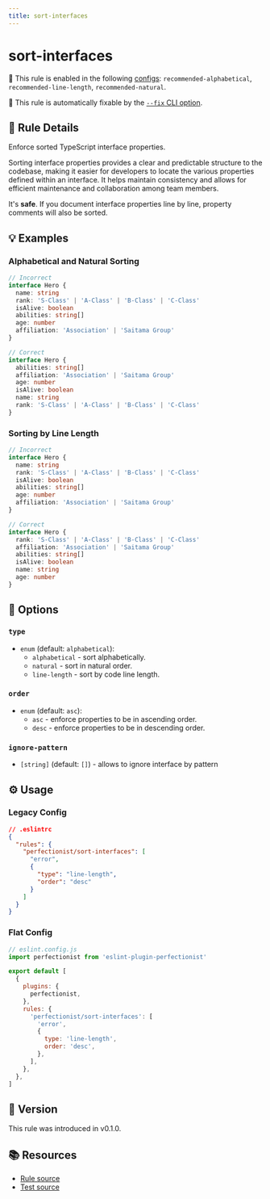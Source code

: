 ```yaml
---
title: sort-interfaces
---
```


# sort-interfaces

💼 This rule is enabled in the following [configs](/configs/): `recommended-alphabetical`, `recommended-line-length`, `recommended-natural`.

🔧 This rule is automatically fixable by the [`--fix` CLI option](https://eslint.org/docs/latest/user-guide/command-line-interface#--fix).

<!-- end auto-generated rule header -->

## 📖 Rule Details

Enforce sorted TypeScript interface properties.

Sorting interface properties provides a clear and predictable structure to the codebase, making it easier for developers to locate the various properties defined within an interface. It helps maintain consistency and allows for efficient maintenance and collaboration among team members.

It's **safe**. If you document interface properties line by line, property comments will also be sorted.

## 💡 Examples

### Alphabetical and Natural Sorting

```ts
// Incorrect
interface Hero {
  name: string
  rank: 'S-Class' | 'A-Class' | 'B-Class' | 'C-Class'
  isAlive: boolean
  abilities: string[]
  age: number
  affiliation: 'Association' | 'Saitama Group'
}

// Correct
interface Hero {
  abilities: string[]
  affiliation: 'Association' | 'Saitama Group'
  age: number
  isAlive: boolean
  name: string
  rank: 'S-Class' | 'A-Class' | 'B-Class' | 'C-Class'
}
```

### Sorting by Line Length

```ts
// Incorrect
interface Hero {
  name: string
  rank: 'S-Class' | 'A-Class' | 'B-Class' | 'C-Class'
  isAlive: boolean
  abilities: string[]
  age: number
  affiliation: 'Association' | 'Saitama Group'
}

// Correct
interface Hero {
  rank: 'S-Class' | 'A-Class' | 'B-Class' | 'C-Class'
  affiliation: 'Association' | 'Saitama Group'
  abilities: string[]
  isAlive: boolean
  name: string
  age: number
}
```

## 🔧 Options

### `type`

- `enum` (default: `alphabetical`):
  - `alphabetical` - sort alphabetically.
  - `natural` - sort in natural order.
  - `line-length` - sort by code line length.

### `order`

- `enum` (default: `asc`):
  - `asc` - enforce properties to be in ascending order.
  - `desc` - enforce properties to be in descending order.

### `ignore-pattern`

- `[string]` (default: `[]`) - allows to ignore interface by pattern

## ⚙️ Usage

### Legacy Config

```json
// .eslintrc
{
  "rules": {
    "perfectionist/sort-interfaces": [
      "error",
      {
        "type": "line-length",
        "order": "desc"
      }
    ]
  }
}
```

### Flat Config

```js
// eslint.config.js
import perfectionist from 'eslint-plugin-perfectionist'

export default [
  {
    plugins: {
      perfectionist,
    },
    rules: {
      'perfectionist/sort-interfaces': [
        'error',
        {
          type: 'line-length',
          order: 'desc',
        },
      ],
    },
  },
]
```

## 🚀 Version

This rule was introduced in v0.1.0.

## 📚 Resources

- [Rule source](https://github.com/azat-io/eslint-plugin-perfectionist/blob/main/rules/sort-interfaces.ts)
- [Test source](https://github.com/azat-io/eslint-plugin-perfectionist/blob/main/test/sort-interfaces.test.ts)
